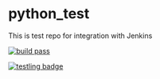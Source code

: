
# python_test
This is test repo for integration with Jenkins


[![build pass](http://hanc.serveo.net/buildStatus/icon?job=test-repo)](http://google.com)


[![testling badge](https://ci.testling.com/juliangruber/level-average.png)](https://ci.testling.com/juliangruber/level-average)
